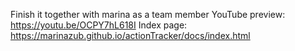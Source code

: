 Finish it together with marina as a team member
YouTube preview: https://youtu.be/OCPY7hL618I
Index page: https://marinazub.github.io/actionTracker/docs/index.html
